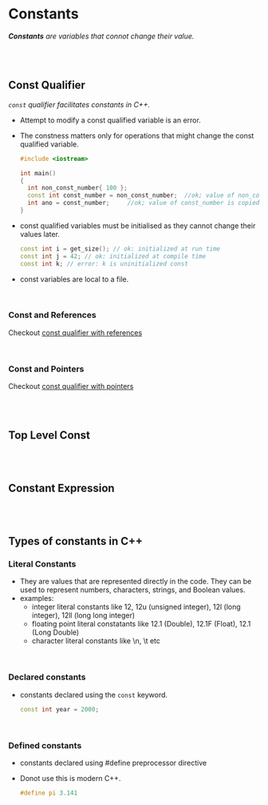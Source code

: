 # Constants

_**Constants** are variables that connot change their value._

<br>
<br>

## Const Qualifier

*`const` qualifier facilitates constants in C++.*

- Attempt to modify a const qualified variable is an error.

- The constness matters only for operations that might change the const qualified variable.

  ```cpp
  #include <iostream>

  int main()
  {
    int non_const_number{ 100 };
    const int const_number = non_const_number;	//ok; value of non_const_number is copied to the value of const_number
    int ano = const_number;		//ok; value of const_number is copied to the value of ano
  }
  ```

- const qualified variables must be initialised as they cannot change their values later.

  ```cpp
  const int i = get_size(); // ok: initialized at run time
  const int j = 42; // ok: initialized at compile time
  const int k; // error: k is uninitialized const
  ```

- const variables are local to a file.


<br>

### Const and References

Checkout [const qualifier with references](./05-references.md#const-correctness-with-lvalue-references)

<br>

### Const and Pointers  

Checkout [const qualifier with pointers](./04-pointers.md#const-correctness-with-pointers)

<br>
<br>


## Top Level Const

<br>
<br>

## Constant Expression


<br>
<br>

## Types of constants in C++

### Literal Constants

- They are values that are represented directly in the code. They can be used to represent numbers, characters, strings, and Boolean values.
- examples:
  - integer literal constants like 12, 12u (unsigned integer), 12l (long integer), 12ll (long long integer)
  - floating point literal constatants like 12.1 (Double), 12.1F (Float), 12.1 (Long Double)
  - character literal constants like \n, \t etc

<br>

### Declared constants

- constants declared using the `const` keyword.

  ```cpp
  const int year = 2000;
  ```

<br>

### Defined constants

- constants declared using #define preprocessor directive
- Donot use this is modern C++.

  ```cpp
  #define pi 3.141
  ```

<br>
<br>